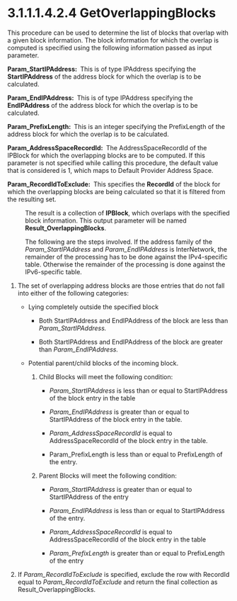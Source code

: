 <html dir="LTR" xmlns:mshelp="http://msdn.microsoft.com/mshelp" xmlns:ddue="http://ddue.schemas.microsoft.com/authoring/2003/5" xmlns:xlink="http://www.w3.org/1999/xlink" xmlns:tool="http://www.microsoft.com/tooltip">
 <body>
 <div id="header">
 <h1 class="heading">3.1.1.1.4.2.4 GetOverlappingBlocks</h1>
 </div>
 <div id="mainSection">
 <div id="mainBody">
 <div id="allHistory" class="saveHistory"></div>
 <div id="sectionSection0" class="section" name="collapseableSection">
 

<p>This procedure can be used to determine the list of blocks
that overlap with a given block information. The block information for which
the overlap is computed is specified using the following information passed as
input parameter.</p>

<p><b>Param_StartIPAddress: </b> This is of type
IPAddress specifying the <b>StartIPAddress</b> of the address block for which
the overlap is to be calculated.</p>

<p><b>Param_EndIPAddress: </b> This is of type IPAddress
specifying the <b>EndIPAddress</b> of the address block for which the overlap
is to be calculated.</p>

<p><b>Param_PrefixLength: </b> This is an integer
specifying the PrefixLength of the address block for which the overlap is to be
calculated.</p>

<p><b>Param_AddressSpaceRecordId: </b> The
AddressSpaceRecordId of the IPBlock for which the overlapping blocks are to be
computed. If this parameter is not specified while calling this procedure, the
default value that is considered is 1, which maps to Default Provider Address
Space.</p>

<p><b>Param_RecordIdToExclude: </b> This specifies the <b>RecordId</b>
of the block for which the overlapping blocks are being calculated so that it
is filtered from the resulting set.</p>

<dl>
<dd>
<p>The result is a collection of <b>IPBlock</b>, which
overlaps with the specified block information. This output parameter will be
named <b>Result_OverlappingBlocks</b>.</p>
</dd>
<dd>
<p>The following are the steps involved. If the address
family of the <i>Param_StartIPAddress</i> and <i>Param_EndIPAddress</i> is
InterNetwork, the remainder of the processing has to be done against the
IPv4-specific table. Otherwise the remainder of the processing is done against
the IPv6-specific table.</p>
</dd></dl>



<ol><li><p><span> 
</span>The set of overlapping address blocks are those entries that do not fall
into either of the following categories:</p>

<ul><li><p><span><span> 
</span></span>Lying completely outside the specified block </p>

<ul><li><p><span><span> 
</span></span>Both StartIPAddress and EndIPAddress of the block are less than <i>Param_StartIPAddress.</i></p>

</li><li><p><span><span> 
</span></span>Both StartIPAddress and EndIPAddress of the block are greater
than <i>Param_EndIPAddress.</i> </p>

</li></ul></li><li><p><span><span> 
</span></span>Potential parent/child blocks of the incoming block.</p>

<ol><li><p><span> </span>Child Blocks
will meet the following condition:</p>

<ul><li><p><span><span> 
</span></span><i>Param_StartIPAddress</i> is less than or equal to
StartIPAddress of the block entry in the table</p>

</li><li><p><span><span> 
</span></span><i>Param_EndIPAddress</i> is greater than or equal to
StartIPAddress of the block entry in the table.</p>

</li><li><p><span><span> 
</span></span><i>Param_AddressSpaceRecordId</i> is equal to
AddressSpaceRecordId of the block entry in the table.</p>

</li><li><p><span><span> 
</span></span>Param_PrefixLength is less than or equal to PrefixLength of the
entry.</p>

</li></ul></li><li><p><span> </span>Parent Blocks
will meet the following condition:</p>

<ul><li><p><span><span> 
</span></span><i>Param_StartIPAddress</i> is greater than or equal to
StartIPAddress of the entry</p>

</li><li><p><span><span> 
</span></span><i>Param_EndIPAddress</i> is less than or equal to StartIPAddress
of the entry.</p>

</li><li><p><span><span> 
</span></span><i>Param_AddressSpaceRecordId</i> is equal to AddressSpaceRecordId
of the block entry in the table</p>

</li><li><p><span><span> 
</span></span><i>Param_PrefixLength</i> is greater than or equal to
PrefixLength of the entry</p>

</li></ul></li></ol></li></ul></li><li><p><span> 
</span>If <i>Param_RecordIdToExclude</i> is specified, exclude the row with
RecordId equal to <i>Param_RecordIdToExclude</i> and return the final
collection as Result_OverlappingBlocks.</p>

</li></ol>
 </div>
 </div>
 </div>
 </body>
</html>